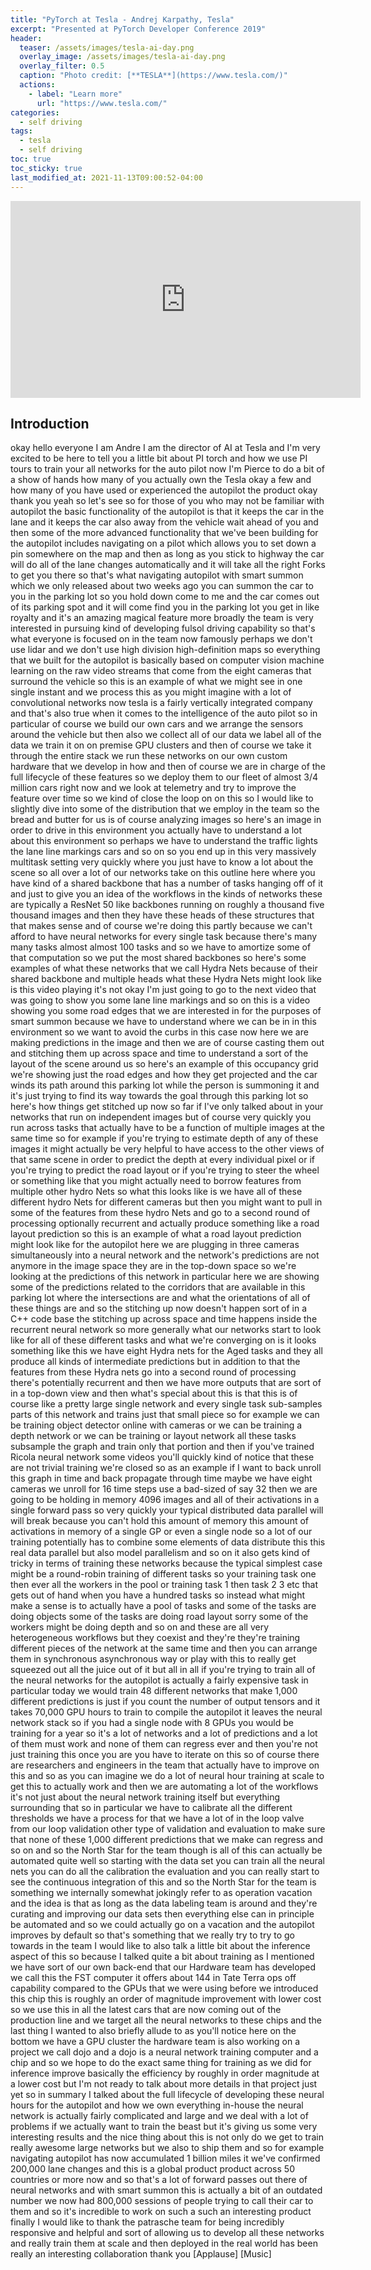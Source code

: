 ```yaml
---
title: "PyTorch at Tesla - Andrej Karpathy, Tesla"
excerpt: "Presented at PyTorch Developer Conference 2019"
header:
  teaser: /assets/images/tesla-ai-day.png
  overlay_image: /assets/images/tesla-ai-day.png
  overlay_filter: 0.5 
  caption: "Photo credit: [**TESLA**](https://www.tesla.com/)"
  actions:
    - label: "Learn more"
      url: "https://www.tesla.com/"
categories:
  - self driving
tags:
  - tesla
  - self driving
toc: true
toc_sticky: true
last_modified_at: 2021-11-13T09:00:52-04:00
---
```


<iframe width="560" height="315" src="https://www.youtube.com/embed/oBklltKXtDE" title="YouTube video player" frameborder="0" allow="accelerometer; autoplay; clipboard-write; encrypted-media; gyroscope; picture-in-picture" allowfullscreen></iframe>

## Introduction

okay hello everyone I am Andre I am the director of AI at Tesla and I'm very excited to be here to tell you a little bit about PI torch and how we use PI tours to train your all networks for the auto pilot now I'm Pierce to do a bit of a show of hands how many of you actually own the Tesla okay a few and how many of you have used or experienced the autopilot the product okay thank you yeah so let's see so for those of you who may not be familiar with autopilot the basic functionality of the autopilot is that it keeps the car in the lane and it keeps the car also away from the vehicle wait ahead of you and then some of the more advanced functionality that we've been building for the autopilot includes navigating on a pilot which allows you to set down a pin somewhere on the map and then as long as you stick to highway the car will do all of the lane changes automatically and it will take all the right Forks to get you there so that's what navigating autopilot with smart summon which we only released about two weeks ago you can summon the car to you in the parking lot so you hold down come to me and the car comes out of its parking spot and it will come find you in the parking lot you get in like royalty and it's an amazing magical feature more broadly the team is very interested in pursuing kind of developing fulsol driving capability so that's what everyone is focused on in the team now famously perhaps we don't use lidar and we don't use high division high-definition maps so everything that we built for the autopilot is basically based on computer vision machine learning on the raw video streams that come from the eight cameras that surround the vehicle so this is an example of what we might see in one single instant and we process this as you might imagine with a lot of convolutional networks now tesla is a fairly vertically integrated company and that's also true when it comes to the intelligence of the auto pilot so in particular of course we build our own cars and we arrange the sensors around the vehicle but then also we collect all of our data we label all of the data we train it on on premise GPU clusters and then of course we take it through the entire stack we run these networks on our own custom hardware that we develop in how and then of course we are in charge of the full lifecycle of these features so we deploy them to our fleet of almost 3/4 million cars right now and we look at telemetry and try to improve the feature over time so we kind of close the loop on on this so I would like to slightly dive into some of the distribution that we employ in the team so the bread and butter for us is of course analyzing images so here's an image in order to drive in this environment you actually have to understand a lot about this environment so perhaps we have to understand the traffic lights the lane line markings cars and so on so you end up in this very massively multitask setting very quickly where you just have to know a lot about the scene so all over a lot of our networks take on this outline here where you have kind of a shared backbone that has a number of tasks hanging off of it and just to give you an idea of the workflows in the kinds of networks these are typically a ResNet 50 like backbones running on roughly a thousand five thousand images and then they have these heads of these structures that that makes sense and of course we're doing this partly because we can't afford to have neural networks for every single task because there's many many tasks almost almost 100 tasks and so we have to amortize some of that computation so we put the most shared backbones so here's some examples of what these networks that we call Hydra Nets because of their shared backbone and multiple heads what these Hydra Nets might look like is this video playing it's not okay I'm just going to go to the next video that was going to show you some lane line markings and so on this is a video showing you some road edges that we are interested in for the purposes of smart summon because we have to understand where we can be in in this environment so we want to avoid the curbs in this case now here we are making predictions in the image and then we are of course casting them out and stitching them up across space and time to understand a sort of the layout of the scene around us so here's an example of this occupancy grid we're showing just the road edges and how they get projected and the car winds its path around this parking lot while the person is summoning it and it's just trying to find its way towards the goal through this parking lot so here's how things get stitched up now so far if I've only talked about in your networks that run on independent images but of course very quickly you run across tasks that actually have to be a function of multiple images at the same time so for example if you're trying to estimate depth of any of these images it might actually be very helpful to have access to the other views of that same scene in order to predict the depth at every individual pixel or if you're trying to predict the road layout or if you're trying to steer the wheel or something like that you might actually need to borrow features from multiple other hydro Nets so what this looks like is we have all of these different hydro Nets for different cameras but then you might want to pull in some of the features from these hydro Nets and go to a second round of processing optionally recurrent and actually produce something like a road layout prediction so this is an example of what a road layout prediction might look like for the autopilot here we are plugging in three cameras simultaneously into a neural network and the network's predictions are not anymore in the image space they are in the top-down space so we're looking at the predictions of this network in particular here we are showing some of the predictions related to the corridors that are available in this parking lot where the intersections are and what the orientations of all of these things are and so the stitching up now doesn't happen sort of in a C++ code base the stitching up across space and time happens inside the recurrent neural network so more generally what our networks start to look like for all of these different tasks and what we're converging on is it looks something like this we have eight Hydra nets for the Aged tasks and they all produce all kinds of intermediate predictions but in addition to that the features from these Hydra nets go into a second round of processing there's potentially recurrent and then we have more outputs that are sort of in a top-down view and then what's special about this is that this is of course like a pretty large single network and every single task sub-samples parts of this network and trains just that small piece so for example we can be training object detector online with cameras or we can be training a depth network or we can be training or layout network all these tasks subsample the graph and train only that portion and then if you've trained Ricola neural network some videos you'll quickly kind of notice that these are not trivial training we're closed so as an example if I want to back unroll this graph in time and back propagate through time maybe we have eight cameras we unroll for 16 time steps use a bad-sized of say 32 then we are going to be holding in memory 4096 images and all of their activations in a single forward pass so very quickly your typical distributed data parallel will will break because you can't hold this amount of memory this amount of activations in memory of a single GP or even a single node so a lot of our training potentially has to combine some elements of data distribute this this real data parallel but also model parallelism and so on it also gets kind of tricky in terms of training these networks because the typical simplest case might be a round-robin training of different tasks so your training task one then ever all the workers in the pool or training task 1 then task 2 3 etc that gets out of hand when you have a hundred tasks so instead what might make a sense is to actually have a pool of tasks and some of the tasks are doing objects some of the tasks are doing road layout sorry some of the workers might be doing depth and so on and these are all very heterogeneous workflows but they coexist and they're they're training different pieces of the network at the same time and then you can arrange them in synchronous asynchronous way or play with this to really get squeezed out all the juice out of it but all in all if you're trying to train all of the neural networks for the autopilot is actually a fairly expensive task in particular today we would train 48 different networks that make 1,000 different predictions is just if you count the number of output tensors and it takes 70,000 GPU hours to train to compile the autopilot it leaves the neural network stack so if you had a single node with 8 GPUs you would be training for a year so it's a lot of networks and a lot of predictions and a lot of them must work and none of them can regress ever and then you're not just training this once you are you have to iterate on this so of course there are researchers and engineers in the team that actually have to improve on this and so as you can imagine we do a lot of neural hour training at scale to get this to actually work and then we are automating a lot of the workflows it's not just about the neural network training itself but everything surrounding that so in particular we have to calibrate all the different thresholds we have a process for that we have a lot of in the loop valve from our loop validation other type of validation and evaluation to make sure that none of these 1,000 different predictions that we make can regress and so on and so the North Star for the team though is all of this can actually be automated quite well so starting with the data set you can train all the neural nets you can do all the calibration the evaluation and you can really start to see the continuous integration of this and so the North Star for the team is something we internally somewhat jokingly refer to as operation vacation and the idea is that as long as the data labeling team is around and they're curating and improving our data sets then everything else can in principle be automated and so we could actually go on a vacation and the autopilot improves by default so that's something that we really try to try to go towards in the team I would like to also talk a little bit about the inference aspect of this so because I talked quite a bit about training as I mentioned we have sort of our own back-end that our Hardware team has developed we call this the FST computer it offers about 144 in Tate Terra ops off capability compared to the GPUs that we were using before we introduced this chip this is roughly an order of magnitude improvement with lower cost so we use this in all the latest cars that are now coming out of the production line and we target all the neural networks to these chips and the last thing I wanted to also briefly allude to as you'll notice here on the bottom we have a GPU cluster the hardware team is also working on a project we call dojo and a dojo is a neural network training computer and a chip and so we hope to do the exact same thing for training as we did for inference improve basically the efficiency by roughly in order magnitude at a lower cost but I'm not ready to talk about more details in that project just yet so in summary I talked about the full lifecycle of developing these neural hours for the autopilot and how we own everything in-house the neural network is actually fairly complicated and large and we deal with a lot of problems if we actually want to train the beast but it's giving us some very interesting results and the nice thing about this is not only do we get to train really awesome large networks but we also to ship them and so for example navigating autopilot has now accumulated 1 billion miles it we've confirmed 200,000 lane changes and this is a global product product across 50 countries or more now and so that's a lot of forward passes out there of neural networks and with smart summon this is actually a bit of an outdated number we now had 800,000 sessions of people trying to call their car to them and so it's incredible to work on such a such an interesting product finally I would like to thank the patrasche team for being incredibly responsive and helpful and sort of allowing us to develop all these networks and really train them at scale and then deployed in the real world has been really an interesting collaboration thank you [Applause] [Music] 
